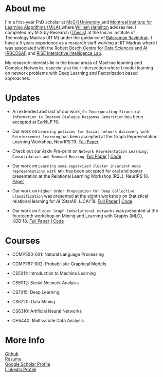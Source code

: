 # About me
I'm a first-year PhD scholar at <a href="https://www.cs.mcgill.ca/"> McGill University </a> and <a href="https://mila.quebec/en/"> Montreal Institute for Learning Algorithms (MILA) </a> where <a href="https://williamleif.github.io/"> William Hamilton</a> advises me. I completed my M.S by Research (<a href="https://priyeshv.github.io/MS_Thesis.pdf">Thesis</a>) at the Indian Institute of Technology Madras (IIT M) under the guidance of <a href="https://www.cse.iitm.ac.in/~ravi/">Balaraman Ravindran</a>. I have a 5 years experience as a research staff working at IIT Madras where I was associated with the <a href="https://rbc-dsai.iitm.ac.in/">Robert Bosch Centre for Data Sciences and AI (RBCDSAI)</a> and <a href="https://rise-iil.github.io/">RISE Interactive Intelligence Lab</a>.


My research interests lie in the broad areas of Machine learning and Complex Networks, especially at their intersection where I model learning on network problems with Deep Learning and Factorization based approaches.  
 
# Updates
- An extended abstract of our work, `On Incorporating Structural Information to Improve Dialogue Response Generation` has been accepted at EurNLP'19. 
- Our work on `Learning policies for Social network discovery with Reinforcement learning` has been accepted at the Graph Representation Learning Workshop, NeurIPS'19.
 <a href="https://arxiv.org/pdf/1907.11625.pdf">Full Paper</a> 
- Check out our Arxiv Pre-print on `Network Representation Learning: Consolidation and Renewed Bearing`.
 <a href="https://arxiv.org/pdf/1905.00987.pdf">Full Paper</a> | 
 <a href="https://github.com/PriyeshV/NRL_Benchmark">Code</a> <br>
 
- Our work on `Learning semi-supervised cluster invariant node representations with NMF`
has been accepted for oral and poster presentation at the 
Relational Learning Workshop (R2L), NeurIPS'18.
<a href="https://priyeshv.github.io/R2L_SSNMF.pdf">Paper</a> <br>
- Our work on `Higher Order Propagation for Deep Collective Classification` 
was presented at the eighth workshop on Statistical relational learning for AI (StarAI), IJCAI'18.
 <a href="https://arxiv.org/abs/1805.12421">Full Paper</a> | 
 <a href="https://github.com/PriyeshV/HOPF">Code</a>
- Our work on `Fusion Graph Convolutional networks` was presented at the 
fourteenth workshop on Mining and Learning with Graphs (MLG), KDD'18.
 <a href="https://arxiv.org/abs/1805.12528">Full Paper</a> | 
  <a href="https://github.com/PriyeshV/HOPF">Code</a>
 
 
# Courses
- COMP550-001: Natural Language Processing
- COMP767-002: Probabilistic Graphical Models

- CS5011: Introduction to Machine Learning
- CS6012: Social Network Analysis
- CS7015: Deep Learning
- CS6720: Data Mining 
- CS6310: Artificial Neural Networks
- CH5440: Multivariate Data Analysis

# More Info
<a href="https://github.com/priyeshv">Github</a> <br>
<a href="https://priyeshv.github.io/Full_CV.pdf">Resume</a> <br>
<a href="https://goo.gl/9jWcbb">Google Scholar Profile</a> <br>
<a href="https://goo.gl/7oApkS">LinkedIn Profile</a>

